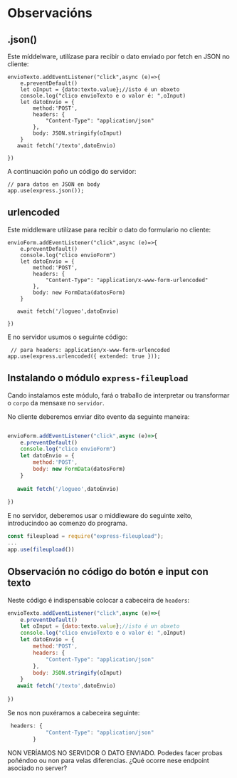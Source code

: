 # Observacións

## .json()

Este míddelware, utilízase para recibir o dato enviado por fetch en JSON no cliente:

```
envioTexto.addEventListener("click",async (e)=>{
    e.preventDefault()
    let oInput = {dato:texto.value};//isto é un obxeto
    console.log("clico envioTexto e o valor é: ",oInput)
    let datoEnvio = {
        method:'POST',
        headers: {
            "Content-Type": "application/json"
        },
        body: JSON.stringify(oInput)
    }
   await fetch('/texto',datoEnvio)
    
})
```
A continuación poño un código do servidor:
```
// para datos en JSON en body
app.use(express.json());
```

## urlencoded 

Este middleware utilízase para recibir o dato do formulario no cliente: 


```
envioForm.addEventListener("click",async (e)=>{
    e.preventDefault()
    console.log("clico envioForm")
    let datoEnvio = {
        method:'POST',
        headers: {
            "Content-Type": "application/x-www-form-urlencoded"
        },
        body: new FormData(datosForm)
    } 
    
   await fetch('/logueo',datoEnvio)
    
})
```

E no servidor usumos o seguinte código:

```
 // para headers: application/x-www-form-urlencoded 
app.use(express.urlencoded({ extended: true }));
```

## Instalando o módulo `express-fileupload`

Cando instalamos este módulo, fará o traballo de interpretar ou transformar o `corpo` da mensaxe no `servidor`. 

No cliente deberemos enviar dito evento da seguinte maneira:


```javascript

envioForm.addEventListener("click",async (e)=>{
    e.preventDefault()
    console.log("clico envioForm")
    let datoEnvio = {
        method:'POST',
        body: new FormData(datosForm)
    } 
    
   await fetch('/logueo',datoEnvio)
    
})
```

E no servidor, deberemos usar o middleware do seguinte xeito, introducindoo ao comenzo do programa.

```javascript
const fileupload = require("express-fileupload");
...
app.use(fileupload())
```


## Observación no código do botón e input con texto

Neste código é indispensable colocar a cabeceira de `headers`:

```javascript
envioTexto.addEventListener("click",async (e)=>{
    e.preventDefault()
    let oInput = {dato:texto.value};//isto é un obxeto
    console.log("clico envioTexto e o valor é: ",oInput)
    let datoEnvio = {
        method:'POST',
        headers: {
            "Content-Type": "application/json"
        }, 
        body: JSON.stringify(oInput)
    }
   await fetch('/texto',datoEnvio)
    
})
```
Se nos non puxéramos a cabeceira seguinte:
```javascript
 headers: {
            "Content-Type": "application/json"
        }
```

NON VERÍAMOS NO SERVIDOR O DATO ENVIADO. Podedes facer probas poñéndoo ou non para velas diferencias. ¿Qué ocorre nese endpoint asociado no server?
